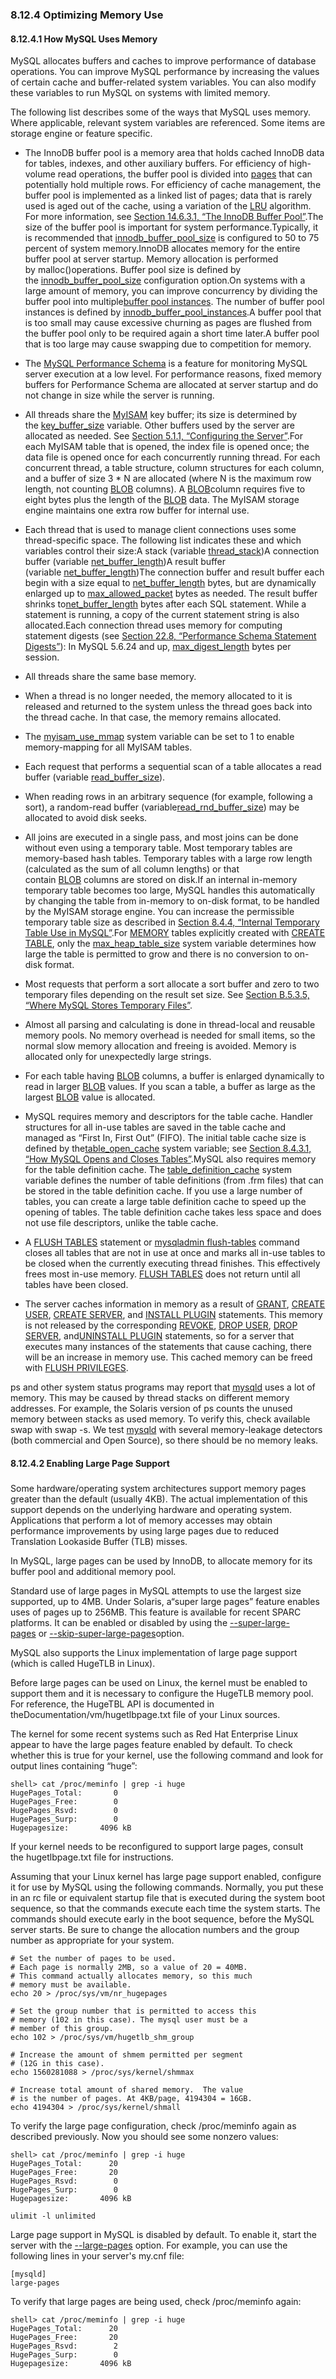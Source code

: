 ### 8.12.4 Optimizing Memory Use

#### 8.12.4.1 How MySQL Uses Memory
MySQL allocates buffers and caches to improve performance of database operations. You can improve MySQL performance by increasing the values of certain cache and buffer-related system variables. You can also modify these variables to run MySQL on systems with limited memory.

The following list describes some of the ways that MySQL uses memory. Where applicable, relevant system variables are referenced. Some items are storage engine or feature specific.

*   The InnoDB buffer pool is a memory area that holds cached InnoDB data for tables, indexes, and other auxiliary buffers. For efficiency of high-volume read operations, the buffer pool is divided into [pages][3] that can potentially hold multiple rows. For efficiency of cache management, the buffer pool is implemented as a linked list of pages; data that is rarely used is aged out of the cache, using a variation of the [LRU][4] algorithm. For more information, see [Section 14.6.3.1, “The InnoDB Buffer Pool”][5].The size of the buffer pool is important for system performance.Typically, it is recommended that [innodb_buffer_pool_size][6] is configured to 50 to 75 percent of system memory.InnoDB allocates memory for the entire buffer pool at server startup. Memory allocation is performed by malloc()operations. Buffer pool size is defined by the [innodb_buffer_pool_size][7] configuration option.On systems with a large amount of memory, you can improve concurrency by dividing the buffer pool into multiple[buffer pool instances][8]. The number of buffer pool instances is defined by [innodb_buffer_pool_instances][9].A buffer pool that is too small may cause excessive churning as pages are flushed from the buffer pool only to be required again a short time later.A buffer pool that is too large may cause swapping due to competition for memory.

*   The [MySQL Performance Schema][10] is a feature for monitoring MySQL server execution at a low level. For performance reasons, fixed memory buffers for Performance Schema are allocated at server startup and do not change in size while the server is running.

*   All threads share the [MyISAM][11] key buffer; its size is determined by the [key_buffer_size][12] variable. Other buffers used by the server are allocated as needed. See [Section 5.1.1, “Configuring the Server”][13].For each MyISAM table that is opened, the index file is opened once; the data file is opened once for each concurrently running thread. For each concurrent thread, a table structure, column structures for each column, and a buffer of size 3 * N are allocated (where N is the maximum row length, not counting [BLOB][14] columns). A [BLOB][15]column requires five to eight bytes plus the length of the [BLOB][16] data. The MyISAM storage engine maintains one extra row buffer for internal use.

*   Each thread that is used to manage client connections uses some thread-specific space. The following list indicates these and which variables control their size:A stack (variable [thread_stack][17])A connection buffer (variable [net_buffer_length][18])A result buffer (variable [net_buffer_length][19])The connection buffer and result buffer each begin with a size equal to [net_buffer_length][20] bytes, but are dynamically enlarged up to [max_allowed_packet][21] bytes as needed. The result buffer shrinks to[net_buffer_length][22] bytes after each SQL statement. While a statement is running, a copy of the current statement string is also allocated.Each connection thread uses memory for computing statement digests (see [Section 22.8, “Performance Schema Statement Digests”][23]): In MySQL 5.6.24 and up, [max_digest_length][24] bytes per session.

*   All threads share the same base memory.

*   When a thread is no longer needed, the memory allocated to it is released and returned to the system unless the thread goes back into the thread cache. In that case, the memory remains allocated.

*   The [myisam_use_mmap][25] system variable can be set to 1 to enable memory-mapping for all MyISAM tables.

*   Each request that performs a sequential scan of a table allocates a read buffer (variable [read_buffer_size][26]).

*   When reading rows in an arbitrary sequence (for example, following a sort), a random-read buffer (variable[read_rnd_buffer_size][27]) may be allocated to avoid disk seeks.

*   All joins are executed in a single pass, and most joins can be done without even using a temporary table. Most temporary tables are memory-based hash tables. Temporary tables with a large row length (calculated as the sum of all column lengths) or that contain [BLOB][28] columns are stored on disk.If an internal in-memory temporary table becomes too large, MySQL handles this automatically by changing the table from in-memory to on-disk format, to be handled by the MyISAM storage engine. You can increase the permissible temporary table size as described in [Section 8.4.4, “Internal Temporary Table Use in MySQL”][29].For [MEMORY][30] tables explicitly created with [CREATE TABLE][31], only the [max_heap_table_size][32] system variable determines how large the table is permitted to grow and there is no conversion to on-disk format.

*   Most requests that perform a sort allocate a sort buffer and zero to two temporary files depending on the result set size. See [Section B.5.3.5, “Where MySQL Stores Temporary Files”][33].

*   Almost all parsing and calculating is done in thread-local and reusable memory pools. No memory overhead is needed for small items, so the normal slow memory allocation and freeing is avoided. Memory is allocated only for unexpectedly large strings.

*   For each table having [BLOB][34] columns, a buffer is enlarged dynamically to read in larger [BLOB][35] values. If you scan a table, a buffer as large as the largest [BLOB][36] value is allocated.

*   MySQL requires memory and descriptors for the table cache. Handler structures for all in-use tables are saved in the table cache and managed as “First In, First Out” (FIFO). The initial table cache size is defined by the[table_open_cache][37] system variable; see [Section 8.4.3.1, “How MySQL Opens and Closes Tables”][38].MySQL also requires memory for the table definition cache. The [table_definition_cache][39] system variable defines the number of table definitions (from .frm files) that can be stored in the table definition cache. If you use a large number of tables, you can create a large table definition cache to speed up the opening of tables. The table definition cache takes less space and does not use file descriptors, unlike the table cache.

*   A [FLUSH TABLES][40] statement or [mysqladmin flush-tables][41] command closes all tables that are not in use at once and marks all in-use tables to be closed when the currently executing thread finishes. This effectively frees most in-use memory. [FLUSH TABLES][42] does not return until all tables have been closed.

*   The server caches information in memory as a result of [GRANT][43], [CREATE USER][44], [CREATE SERVER][45], and [INSTALL PLUGIN][46] statements. This memory is not released by the corresponding [REVOKE][47], [DROP USER][48], [DROP SERVER][49], and[UNINSTALL PLUGIN][50] statements, so for a server that executes many instances of the statements that cause caching, there will be an increase in memory use. This cached memory can be freed with [FLUSH PRIVILEGES][51].

ps and other system status programs may report that [mysqld][52] uses a lot of memory. This may be caused by thread stacks on different memory addresses. For example, the Solaris version of ps counts the unused memory between stacks as used memory. To verify this, check available swap with swap -s. We test [mysqld][53] with several memory-leakage detectors (both commercial and Open Source), so there should be no memory leaks.

#### 8.12.4.2 Enabling Large Page Support

### <a></a>

Some hardware/operating system architectures support memory pages greater than the default (usually 4KB). The actual implementation of this support depends on the underlying hardware and operating system. Applications that perform a lot of memory accesses may obtain performance improvements by using large pages due to reduced Translation Lookaside Buffer (TLB) misses.

In MySQL, large pages can be used by InnoDB, to allocate memory for its buffer pool and additional memory pool.

Standard use of large pages in MySQL attempts to use the largest size supported, up to 4MB. Under Solaris, a“super large pages” feature enables uses of pages up to 256MB. This feature is available for recent SPARC platforms. It can be enabled or disabled by using the [--super-large-pages][54] or [--skip-super-large-pages][55]option.

MySQL also supports the Linux implementation of large page support (which is called HugeTLB in Linux).

Before large pages can be used on Linux, the kernel must be enabled to support them and it is necessary to configure the HugeTLB memory pool. For reference, the HugeTBL API is documented in theDocumentation/vm/hugetlbpage.txt file of your Linux sources.

The kernel for some recent systems such as Red Hat Enterprise Linux appear to have the large pages feature enabled by default. To check whether this is true for your kernel, use the following command and look for output lines containing “huge”:

```
shell> cat /proc/meminfo | grep -i huge
HugePages_Total:       0
HugePages_Free:        0
HugePages_Rsvd:        0
HugePages_Surp:        0
Hugepagesize:       4096 kB
```

If your kernel needs to be reconfigured to support large pages, consult the hugetlbpage.txt file for instructions.

Assuming that your Linux kernel has large page support enabled, configure it for use by MySQL using the following commands. Normally, you put these in an rc file or equivalent startup file that is executed during the system boot sequence, so that the commands execute each time the system starts. The commands should execute early in the boot sequence, before the MySQL server starts. Be sure to change the allocation numbers and the group number as appropriate for your system.

```
# Set the number of pages to be used.
# Each page is normally 2MB, so a value of 20 = 40MB.
# This command actually allocates memory, so this much
# memory must be available.
echo 20 > /proc/sys/vm/nr_hugepages

# Set the group number that is permitted to access this
# memory (102 in this case). The mysql user must be a
# member of this group.
echo 102 > /proc/sys/vm/hugetlb_shm_group

# Increase the amount of shmem permitted per segment
# (12G in this case).
echo 1560281088 > /proc/sys/kernel/shmmax

# Increase total amount of shared memory.  The value
# is the number of pages. At 4KB/page, 4194304 = 16GB.
echo 4194304 > /proc/sys/kernel/shmall
```

To verify the large page configuration, check /proc/meminfo again as described previously. Now you should see some nonzero values:

```
shell> cat /proc/meminfo | grep -i huge
HugePages_Total:      20
HugePages_Free:       20
HugePages_Rsvd:        0
HugePages_Surp:        0
Hugepagesize:       4096 kB
```

```
ulimit -l unlimited
```

Large page support in MySQL is disabled by default. To enable it, start the server with the [--large-pages][56] option. For example, you can use the following lines in your server's my.cnf file:

```
[mysqld]
large-pages
```

To verify that large pages are being used, check /proc/meminfo again:

```
shell> cat /proc/meminfo | grep -i huge
HugePages_Total:      20
HugePages_Free:       20
HugePages_Rsvd:        2
HugePages_Surp:        0
Hugepagesize:       4096 kB
```

[1]:optimization.html#memory-use
[2]:optimization.html#large-page-support
[3]:glossary.html#glos_page
[4]:glossary.html#glos_lru
[5]:innodb-storage-engine.html#innodb-buffer-pool
[6]:innodb-storage-engine.html#sysvar_innodb_buffer_pool_size
[7]:innodb-storage-engine.html#sysvar_innodb_buffer_pool_size
[8]:glossary.html#glos_buffer_pool_instance
[9]:innodb-storage-engine.html#sysvar_innodb_buffer_pool_instances
[10]:performance-schema.html
[11]:storage-engines.html#myisam-storage-engine
[12]:server-administration.html#sysvar_key_buffer_size
[13]:server-administration.html#server-configuration
[14]:data-types.html#blob
[15]:data-types.html#blob
[16]:data-types.html#blob
[17]:server-administration.html#sysvar_thread_stack
[18]:server-administration.html#sysvar_net_buffer_length
[19]:server-administration.html#sysvar_net_buffer_length
[20]:server-administration.html#sysvar_net_buffer_length
[21]:server-administration.html#sysvar_max_allowed_packet
[22]:server-administration.html#sysvar_net_buffer_length
[23]:performance-schema.html#performance-schema-statement-digests
[24]:server-administration.html#sysvar_max_digest_length
[25]:server-administration.html#sysvar_myisam_use_mmap
[26]:server-administration.html#sysvar_read_buffer_size
[27]:server-administration.html#sysvar_read_rnd_buffer_size
[28]:data-types.html#blob
[29]:optimization.html#internal-temporary-tables
[30]:storage-engines.html#memory-storage-engine
[31]:sql-syntax.html#create-table
[32]:server-administration.html#sysvar_max_heap_table_size
[33]:error-handling.html#temporary-files
[34]:data-types.html#blob
[35]:data-types.html#blob
[36]:data-types.html#blob
[37]:server-administration.html#sysvar_table_open_cache
[38]:optimization.html#table-cache
[39]:server-administration.html#sysvar_table_definition_cache
[40]:sql-syntax.html#flush
[41]:programs.html#mysqladmin
[42]:sql-syntax.html#flush
[43]:sql-syntax.html#grant
[44]:sql-syntax.html#create-user
[45]:sql-syntax.html#create-server
[46]:sql-syntax.html#install-plugin
[47]:sql-syntax.html#revoke
[48]:sql-syntax.html#drop-user
[49]:sql-syntax.html#drop-server
[50]:sql-syntax.html#uninstall-plugin
[51]:sql-syntax.html#flush
[52]:programs.html#mysqld
[53]:programs.html#mysqld
[54]:server-administration.html#option_mysqld_super-large-pages
[55]:server-administration.html#option_mysqld_super-large-pages
[56]:server-administration.html#option_mysqld_large-pages